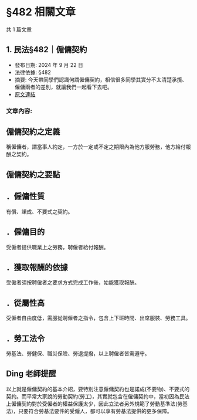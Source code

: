 # §482 相關文章

共 1 篇文章

## 1. 民法§482｜僱傭契約

- 發布日期: 2024 年 9 月 22 日
- 法律依據: §482
- 摘要: 今天帶同學們認識何謂僱傭契約，相信很多同學其實分不太清楚承攬、僱傭兩者的差別，就讓我們一起看下去吧。
- [原文連結](https://www.jasper-realestate.com/%e6%b0%91%e6%b3%95482%e5%83%b1%e5%82%ad_%e5%a5%91%e7%b4%84/)

### 文章內容:

## 僱傭契約之定義

稱僱傭者，謂當事人約定，一方於一定或不定之期限內為他方服勞務，他方給付報酬之契約。

## 僱傭契約之要點

## ．僱傭性質

有償、諾成、不要式之契約。

## ．僱傭目的

受僱者提供職業上之勞務，聘僱者給付報酬。

## ．獲取報酬的依據

受僱者須按聘僱者之要求方式完成工作後，始能獲取報酬。

## ．從屬性高

受僱者自由度低，需服從聘僱者之指令，包含上下班時間、出席服裝、勞務工具。

## ．勞工法令

勞基法、勞健保、職災保險、勞退提撥，以上聘僱者皆需遵守。

## Ding 老師提醒

以上就是僱傭契約的基本介紹，要特別注意僱傭契約也是諾成(不要物)、不要式的契約。而平常大家說的勞動契約(勞工)，其實就包含在僱傭契約中，當初因為民法上僱傭契約對於受僱者的權益保護太少，因此立法者另外規範了勞動基準法(勞基法)，只要符合勞基法要件的受僱人，都可以享有勞基法提供的更多保障。